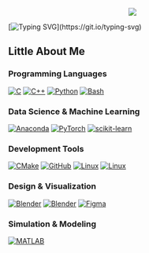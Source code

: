 <p align="center">
<img src="https://capsule-render.vercel.app/api?type=waving&color=timeGradient&height=300&&section=header&text=HI%20THERE!&fontSize=90&fontAlign=50&fontAlignY=30&desc=I%20am%20HowYeh%20Wan!&descAlign=50&descSize=30&descAlignY=60&animation=twinkling" />
</p>

[![Typing SVG](https://readme-typing-svg.demolab.com?font=Fira+Code&pause=1000&width=435&lines=%F0%9F%91%8B+Welcome+to+my+GitHub+profile!)](https://git.io/typing-svg)

## Little About Me

### Programming Languages
[![C](https://skillicons.dev/icons?i=c)](https://skillicons.dev)
[![C++](https://skillicons.dev/icons?i=cpp)](https://skillicons.dev)
[![Python](https://skillicons.dev/icons?i=py)](https://skillicons.dev)
[![Bash](https://skillicons.dev/icons?i=bash)](https://skillicons.dev)

### Data Science & Machine Learning
[![Anaconda](https://skillicons.dev/icons?i=anaconda)](https://skillicons.dev)
[![PyTorch](https://skillicons.dev/icons?i=pytorch)](https://skillicons.dev)
[![scikit-learn](https://skillicons.dev/icons?i=sklearn)](https://skillicons.dev)

### Development Tools
[![CMake](https://skillicons.dev/icons?i=cmake)](https://skillicons.dev)
[![GitHub](https://skillicons.dev/icons?i=github)](https://skillicons.dev)
[![Linux](https://skillicons.dev/icons?i=linux)](https://skillicons.dev)
[![Linux](https://skillicons.dev/icons?i=ubuntu)](https://skillicons.dev)

### Design & Visualization
[![Blender](https://skillicons.dev/icons?i=blender)](https://skillicons.dev)
[![Blender](https://skillicons.dev/icons?i=unreal)](https://skillicons.dev)
[![Figma](https://skillicons.dev/icons?i=figma)](https://skillicons.dev)

### Simulation & Modeling
[![MATLAB](https://skillicons.dev/icons?i=matlab)](https://skillicons.dev)
<!--
**wanbill/wanbill** is a ✨ _special_ ✨ repository because its `README.md` (this file) appears on your GitHub profile.

Here are some ideas to get you started:

- 🔭 I’m currently working on ...
- 🌱 I’m currently learning ...
- 👯 I’m looking to collaborate on ...
- 🤔 I’m looking for help with ...
- 💬 Ask me about ...
- 📫 How to reach me: ...
- 😄 Pronouns: ...
- ⚡ Fun fact: ...
-->
